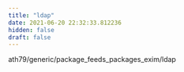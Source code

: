 ```yaml
---
title: "ldap"
date: 2021-06-20 22:32:33.812236
hidden: false
draft: false
---
```


ath79/generic/package_feeds_packages_exim/ldap

